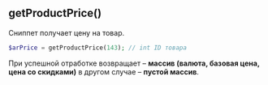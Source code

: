 ## getProductPrice()

Сниппет получает цену на товар.

```php
$arPrice = getProductPrice(143); // int ID товара
```

При успешной отработке возвращает – **массив (валюта, базовая цена, цена со скидками)** в другом случае – **пустой массив**.